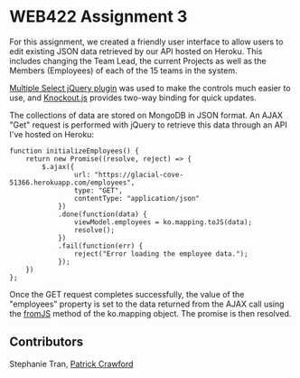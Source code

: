 # WEB422 Assignment 3

For this assignment, we created a friendly user interface to allow users to edit existing JSON data retrieved by our API hosted on Heroku. This includes changing the Team Lead, the current Projects as well as the Members (Employees) of each of the 15 teams in the system. 

[Multiple Select jQuery plugin](http://wenzhixin.net.cn/p/multiple-select) was used to make the controls much easier to use, and [Knockout.js](https://www.google.ca/url?sa=t&rct=j&q=&esrc=s&source=web&cd=1&cad=rja&uact=8&ved=0ahUKEwi45LLY24_XAhXH4IMKHZFGDNkQFggoMAA&url=http%3A%2F%2Fknockoutjs.com%2F&usg=AOvVaw2RzhsmAI2q2V18UirMjC7R)
provides two-way binding for quick updates. 

The collections of data are stored on MongoDB in JSON format. An AJAX "Get" request is performed with jQuery to retrieve this data through an API I've hosted on Heroku:
```
function initializeEmployees() {
    return new Promise((resolve, reject) => {
        $.ajax({
                url: "https://glacial-cove-51366.herokuapp.com/employees",
                type: "GET",
                contentType: "application/json"
            })
            .done(function(data) {
                viewModel.employees = ko.mapping.toJS(data);
                resolve();
            })
            .fail(function(err) {
                reject("Error loading the employee data.");
            });
    })
};
```

Once the GET request completes successfully, the value of the "employees" property is set to the data returned from the AJAX call using the [fromJS](http://knockoutjs.com/documentation/plugins-mapping.html) method of the ko.mapping object. The promise is then resolved.


## Contributors

Stephanie Tran, [Patrick Crawford](https://github.com/patrick-crawford)